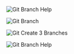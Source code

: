 
![Git Branch Help](https://user-images.githubusercontent.com/29227654/81415762-c5c24880-9140-11ea-8cd0-daa5f6a9628f.PNG)

![Git Branch](https://user-images.githubusercontent.com/29227654/81415770-c824a280-9140-11ea-8ba7-6f7fc954a700.PNG)

![Git Create 3 Branches](https://user-images.githubusercontent.com/29227654/81368211-1907ad00-90e7-11ea-896c-e934b24c949d.PNG)

![Git Branch Help](https://user-images.githubusercontent.com/29227654/81368213-1a38da00-90e7-11ea-98a0-33a40d086b30.PNG)
